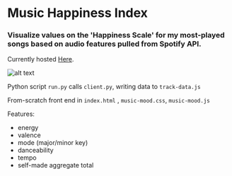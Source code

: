 # Music Happiness Index

### Visualize values on the 'Happiness Scale' for my most-played songs based on audio features pulled from Spotify API.

Currently hosted [Here](https://jamessoole.github.io).

![alt text](https://github.com/jamessoole/music-happiness-index/blob/master/preview-image-both.png?raw=true)


Python script `run.py` calls `client.py`, writing data to `track-data.js`

From-scratch front end in `index.html` , `music-mood.css`, `music-mood.js`

Features: 
- energy
- valence
- mode (major/minor key)
- danceability
- tempo
- self-made aggregate total

